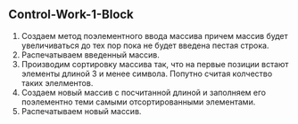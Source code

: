 ## Control-Work-1-Block
1. Создаем метод поэлементного ввода массива причем массив будет увеличиваться до тех пор пока не будет введена пестая строка.
2. Распечатываем введенный массив.
3. Производим сортировку массива так, что на первые позиции встают элементы длиной 3 и менее символа. Попутно считая колчество таких элелментов.
4. Создаем новый массив с посчитанной длиной и заполняем его поэлементно теми самыми отсортированными элементами.
5. Распечатываем новый массив.

